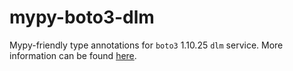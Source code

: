 # mypy-boto3-dlm

Mypy-friendly type annotations for `boto3` 1.10.25 `dlm` service.
More information can be found [here](https://github.com/vemel/mypy_boto3).